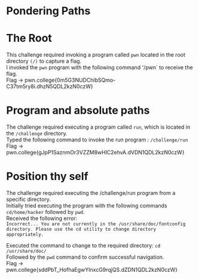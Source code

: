 # Pondering Paths

# The Root
This challenge required invoking a program called `pwn` located in the root directory `(/)` to capture a flag.  
I invoked the `pwn` program with the following command '/pwn` to receive the flag.  
Flag -> pwn.college{0m5G3NUDChlbSQmo-C37tm5ry8i.dhzN5QDL2kzN0czW}

# Program and absolute paths
The challenge required executing a program called `run`, which is located in the `/challenge` directory.  
Typed the following command to invoke the run program : `/challenge/run`   
Flag -> pwn.college{gJpP1SaznmOr3VZZM8wHlC2ehvA.dVDN1QDL2kzN0czW}

# Position thy self  
The challenge required executing the /challenge/run program from a specific directory.  
Initially tried executing the program with the following commands `cd/home/hacker` followed by `pwd`.  
Received the following error:  
`Incorrect...
You are not currently in the /usr/share/doc/fontconfig directory.
Please use the cd utility to change directory appropriately.`  

Executed the command to change to the required directory: `cd /usr/share/doc/`  
Followed by the `pwd` command to confirm successful navigation.  
Flag -> pwn.college{sddPbT_HofhaEgwYInxcG9rqjQS.dZDN1QDL2kzN0czW}  





